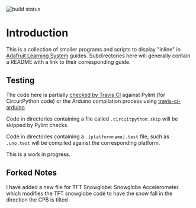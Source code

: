 ![build status](https://travis-ci.com/adafruit/Adafruit_Learning_System_Guides.svg?branch=master "Build Status")

# Introduction

This is a collection of smaller programs and scripts to display "inline" in
[Adafruit Learning System][learn] guides.  Subdirectories here will generally
contain a README with a link to their corresponding guide.

## Testing

The code here is partially [checked by Travis CI][travis] against Pylint (for
CircuitPython code) or the Arduino compilation process using
[travis-ci-arduino][travis-ci-arduino].

Code in directories containing a file called `.circuitpython.skip` will be
skipped by Pylint checks.

Code in directories containing a `.[platformname].test` file, such as
`.uno.test` will be compiled against the corresponding platform.

This is a work in progress.

[learn]: https://learn.adafruit.com/
[travis]: https://travis-ci.com/adafruit/Adafruit_Learning_System_Guides/
[travis-ci-arduino]: https://github.com/adafruit/travis-ci-arduino/

## Forked Notes

I have added a new file for TFT Snowglobe: Snowglobe Accelerometer which modifies the TFT snowglobe code to have the snow fall in the direction the CPB is tilted